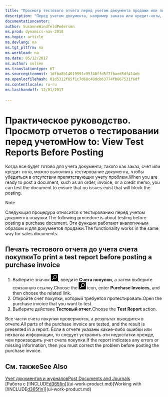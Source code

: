 ```yaml
---
title: "Просмотр тестового отчета перед учетом документа продажи или покупки"
description: "Перед учетом документа, например заказа или кредит-ноты, вы можете проверить и просмотреть его, чтобы устранить ошибки, которые могут препятствовать учету."
documentationcenter: 
author: SusanneWindfeldPedersen
ms.prod: dynamics-nav-2018
ms.topic: article
ms.devlang: na
ms.tgt_pltfrm: na
ms.workload: na
ms.date: 05/12/2017
ms.author: solsen
ms.translationtype: HT
ms.sourcegitcommit: 1dfba8b14019991c95f40ffd5f7fbaed5df414eb
ms.openlocfilehash: 01d5312f85f1c7d68c48dcb63774fb667531f6df
ms.contentlocale: ru-ru
ms.lasthandoff: 12/01/2017

---
```

# <a name="how-to-view-test-reports-before-posting"></a><span data-ttu-id="f7cdf-103">Практическое руководство. Просмотр отчетов о тестировании перед учетом</span><span class="sxs-lookup"><span data-stu-id="f7cdf-103">How to: View Test Reports Before Posting</span></span>
<span data-ttu-id="f7cdf-104">Когда все будет готово для учета документа, такого как заказ, счет или кредит-нота, можно выполнить тестирование документа, чтобы убедиться в отсутствии препятствующих учету проблем.</span><span class="sxs-lookup"><span data-stu-id="f7cdf-104">When you are ready to post a document, such as an order, invoice, or a credit memo, you can test the document to ensure that no issues exist that will block the posting.</span></span>

> [!NOTE]  
>   <span data-ttu-id="f7cdf-105">Следующая процедура относится к тестированию перед учетом документа покупки.</span><span class="sxs-lookup"><span data-stu-id="f7cdf-105">The following procedure is about testing before posting a purchase document.</span></span> <span data-ttu-id="f7cdf-106">Эти функции работают аналогичным образом и для документов продажи.</span><span class="sxs-lookup"><span data-stu-id="f7cdf-106">The functionality works in the same way for sales documents.</span></span>

## <a name="to-print-a-test-report-before-posting-a-purchase-invoice"></a><span data-ttu-id="f7cdf-107">Печать тестового отчета до учета счета покупки</span><span class="sxs-lookup"><span data-stu-id="f7cdf-107">To print a test report before posting a purchase invoice</span></span>
1. <span data-ttu-id="f7cdf-108">Выберите значок ![Поиск страницы или отчета](media/ui-search/search_small.png "Значок поиска страницы или отчета"), введите **Счета покупки**, а затем выберите связанную ссылку.</span><span class="sxs-lookup"><span data-stu-id="f7cdf-108">Choose the ![Search for Page or Report](media/ui-search/search_small.png "Search for Page or Report icon") icon, enter **Purchase Invoices**, and then choose the related link.</span></span>
2. <span data-ttu-id="f7cdf-109">Откройте счет покупки, который требуется протестировать.</span><span class="sxs-lookup"><span data-stu-id="f7cdf-109">Open the purchase invoice that you want to test.</span></span>
3. <span data-ttu-id="f7cdf-110">Выберите действие **Тестовый отчет**.</span><span class="sxs-lookup"><span data-stu-id="f7cdf-110">Choose the **Test Report** action.</span></span>  

<span data-ttu-id="f7cdf-111">Все части счета покупки проверяются, а результат выводится в отчете.</span><span class="sxs-lookup"><span data-stu-id="f7cdf-111">All parts of the purchase invoice are tested, and the result is presented in a report.</span></span> <span data-ttu-id="f7cdf-112">Если в отчете указаны какие-либо ошибки или нехватка информации, то следует устранить эти недостатки прежде, чем производить учет счета покупки.</span><span class="sxs-lookup"><span data-stu-id="f7cdf-112">If the report indicates any errors or missing information, then you must correct the problem before posting the purchase invoice.</span></span>

## <a name="see-also"></a><span data-ttu-id="f7cdf-113">См. также</span><span class="sxs-lookup"><span data-stu-id="f7cdf-113">See Also</span></span>
[<span data-ttu-id="f7cdf-114">Учет документов и журналов</span><span class="sxs-lookup"><span data-stu-id="f7cdf-114">Post Documents and Journals</span></span>](ui-post-documents-journals.md)  
<span data-ttu-id="f7cdf-115">[Работа с [!INCLUDE[d365fin](includes/d365fin_md.md)]](ui-work-product.md)</span><span class="sxs-lookup"><span data-stu-id="f7cdf-115">[Working with [!INCLUDE[d365fin](includes/d365fin_md.md)]](ui-work-product.md)</span></span>


